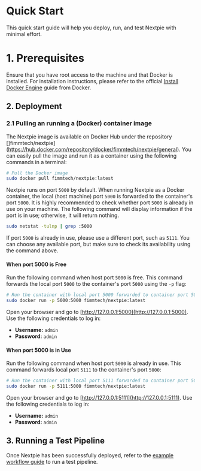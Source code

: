 # Quick Start

This quick start guide will help you deploy, run, and test Nextpie with minimal effort.

# 1. Prerequisites

Ensure that you have root access to the machine and that Docker is installed. For installation instructions, please refer to the official [Install Docker Engine](https://docs.docker.com/engine/install/) guide from Docker.

## 2. Deployment

### 2.1 Pulling an running a (Docker) container image

The Nextpie image is available on Docker Hub under the repository []fimmtech/nextpie](https://hub.docker.com/repository/docker/fimmtech/nextpie/general). You can easily pull the image and run it as a container using the following commands in a terminal:

```bash
# Pull the Docker image
sudo docker pull fimmtech/nextpie:latest
```

Nextpie runs on port `5000` by default. When running Nextpie as a Docker container, the local (host machine) port `5000` is forwarded to the container's port `5000`. It is highly recommended to check whether port `5000` is already in use on your machine. The following command will display information if the port is in use; otherwise, it will return nothing.

```bash
sudo netstat -tulnp | grep :5000
```

If port `5000` is already in use, please use a different port, such as `5111`. You can choose any available port, but make sure to check its availability using the command above.

#### When port 5000 is Free

Run the following command when host port `5000` is free. This command forwards the local port `5000` to the container's port `5000` using the `-p` flag:

```bash
# Run the container with local port 5000 forwarded to container port 5000
sudo docker run -p 5000:5000 fimmtech/nextpie:latest
```

Open your browser and go to [http://127.0.0.1:5000](http://127.0.0.1:5000). Use the following credentials to log in:

* **Username:** `admin`
* **Password:** `admin`

#### When port 5000 is in Use

Run the following command when host port `5000` is already in use. This command forwards local port `5111` to the container's port `5000`:

```bash
# Run the container with local port 5111 forwarded to container port 5000
sudo docker run -p 5111:5000 fimmtech/nextpie:latest
```

Open your browser and go to [http://127.0.0.1:5111](http://127.0.0.1:5111). Use the following credentials to log in:

* **Username:** `admin`
* **Password:** `admin`

## 3. Running a Test Pipeline

Once Nextpie has been successfully deployed, refer to the [example workflow guide](nextflow-workflow.md) to run a test pipeline.

